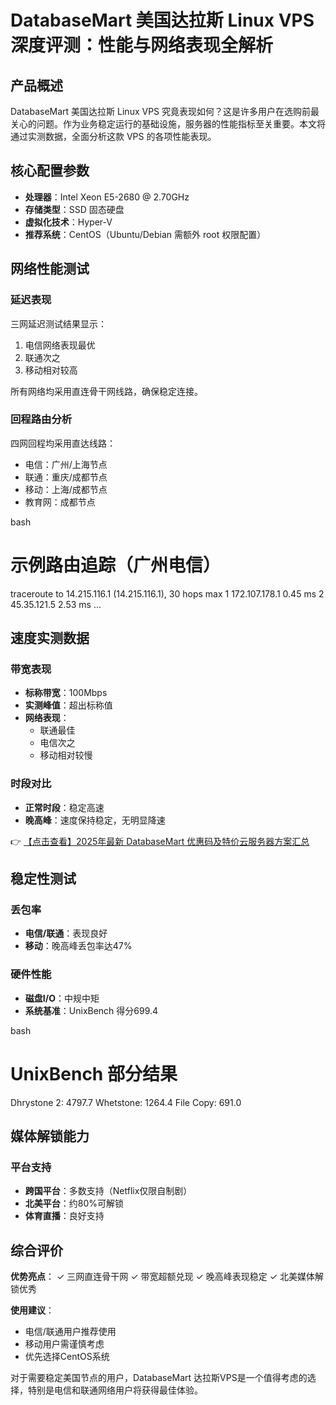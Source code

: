 # DatabaseMart 美国达拉斯 Linux VPS 深度评测：性能与网络表现全解析

## 产品概述

DatabaseMart 美国达拉斯 Linux VPS 究竟表现如何？这是许多用户在选购前最关心的问题。作为业务稳定运行的基础设施，服务器的性能指标至关重要。本文将通过实测数据，全面分析这款 VPS 的各项性能表现。

## 核心配置参数

- **处理器**：Intel Xeon E5-2680 @ 2.70GHz
- **存储类型**：SSD 固态硬盘
- **虚拟化技术**：Hyper-V
- **推荐系统**：CentOS（Ubuntu/Debian 需额外 root 权限配置）

## 网络性能测试

### 延迟表现
三网延迟测试结果显示：
1. 电信网络表现最优
2. 联通次之
3. 移动相对较高

所有网络均采用直连骨干网线路，确保稳定连接。

### 回程路由分析
四网回程均采用直达线路：
- 电信：广州/上海节点
- 联通：重庆/成都节点
- 移动：上海/成都节点
- 教育网：成都节点

bash
# 示例路由追踪（广州电信）
traceroute to 14.215.116.1 (14.215.116.1), 30 hops max
 1  172.107.178.1  0.45 ms
 2  45.35.121.5  2.53 ms
 ...

## 速度实测数据

### 带宽表现
- **标称带宽**：100Mbps
- **实测峰值**：超出标称值
- **网络表现**：
  - 联通最佳
  - 电信次之
  - 移动相对较慢

### 时段对比
- **正常时段**：稳定高速
- **晚高峰**：速度保持稳定，无明显降速

👉 [【点击查看】2025年最新 DatabaseMart 优惠码及特价云服务器方案汇总](https://bit.ly/DatabaseMart)

## 稳定性测试

### 丢包率
- **电信/联通**：表现良好
- **移动**：晚高峰丢包率达47%

### 硬件性能
- **磁盘I/O**：中规中矩
- **系统基准**：UnixBench 得分699.4

bash
# UnixBench 部分结果
Dhrystone 2: 4797.7
Whetstone: 1264.4
File Copy: 691.0

## 媒体解锁能力

### 平台支持
- **跨国平台**：多数支持（Netflix仅限自制剧）
- **北美平台**：约80%可解锁
- **体育直播**：良好支持

## 综合评价

**优势亮点**：
✓ 三网直连骨干网
✓ 带宽超额兑现
✓ 晚高峰表现稳定
✓ 北美媒体解锁优秀

**使用建议**：
- 电信/联通用户推荐使用
- 移动用户需谨慎考虑
- 优先选择CentOS系统

对于需要稳定美国节点的用户，DatabaseMart 达拉斯VPS是一个值得考虑的选择，特别是电信和联通网络用户将获得最佳体验。